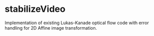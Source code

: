 # stabilizeVideo
Implementation of existing Lukas-Kanade optical flow code with error handling for 2D Affine image transformation.
